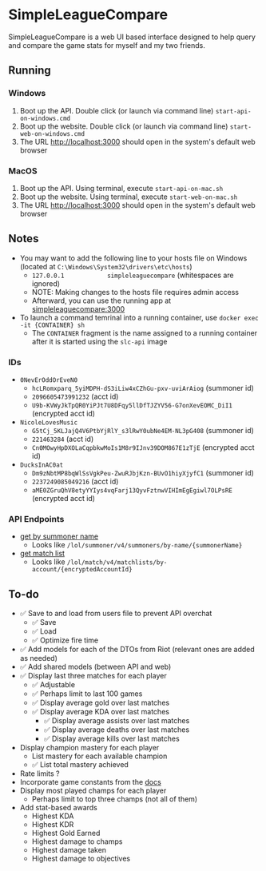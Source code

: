 # SimpleLeagueCompare

SimpleLeagueCompare is a web UI based interface designed to help query and compare the game stats for myself and my two friends.

## Running

### Windows

1. Boot up the API. Double click (or launch via command line) `start-api-on-windows.cmd`
1. Boot up the website. Double click (or launch via command line) `start-web-on-windows.cmd`
1. The URL [http://localhost:3000](http://localhost:3000) should open in the system's default web browser

### MacOS

1. Boot up the API. Using terminal, execute `start-api-on-mac.sh`
1. Boot up the website. Using terminal, execute `start-web-on-mac.sh`
1. The URL [http://localhost:3000](http://localhost:3000) should open in the system's default web browser

## Notes

* You may want to add the following line to your hosts file on Windows (located at `C:\Windows\System32\drivers\etc\hosts`)
  * `127.0.0.1            simpleleaguecompare` (whitespaces are ignored)
  * NOTE: Making changes to the hosts file requires admin access
  * Afterward, you can use the running app at [simpleleaguecompare:3000](http://simpleleaguecompare:3000)
* To launch a command temrinal into a running container, use `docker exec -it {CONTAINER} sh`
  * The `CONTAINER` fragment is the name assigned to a running container after it is started using the `slc-api` image

### IDs

* `0NevErOddOrEveN0`
  * `hcLRomxparq_5yiMDPH-dS3iLiw4xCZhGu-pxv-uviArAiog` (summoner id)
  * `2096605473991232` (acct id)
  * `U9b-KVWyJkTpQR0YiPJt7U8DFqy5llDfTJZYV56-G7onXevEOMC_DiI1` (encrypted acct id)
* `NicoleLovesMusic`
  * `G5tCj_5KLJajQ4V6PtbYjRlY_s3lRwY0ubNe4EM-NL3pG408` (summoner id)
  * `221463284` (acct id)
  * `Cn0MOwyHpDXOLaCqpbkwMoIs1M8r9IJnv39DOM867E1zTjE` (encrypted acct id)
* `DucksInAC0at`
  * `Dm9zNbtMP8bqWlSsVgkPeu-ZwuRJbjKzn-BUvO1hiyXjyfC1` (summoner id)
  * `2237249085049216` (acct id)
  * `aME0ZGruQhV8etyYYIys4vqFarj13QyvFztnwVIHImEgEgiwl7OLPsRE` (encrypted acct id)

### API Endpoints

* [get by summoner name](https://developer.riotgames.com/apis#summoner-v4/GET_getBySummonerName)
  * Looks like `/lol/summoner/v4/summoners/by-name/{summonerName}`
* [get match list](https://developer.riotgames.com/apis#match-v4/GET_getMatchlist)
  * Looks like `/lol/match/v4/matchlists/by-account/{encryptedAccountId}`

## To-do

* ✅ Save to and load from users file to prevent API overchat
  * ✅ Save
  * ✅ Load
  * ✅ Optimize fire time
* ✅ Add models for each of the DTOs from Riot (relevant ones are added as needed)
* ✅ Add shared models (between API and web)
* ✅ Display last three matches for each player
  * ✅ Adjustable
  * ✅ Perhaps limit to last 100 games
  * ✅ Display average gold over last matches
  * ✅ Display average KDA over last matches
    * ✅ Display average assists over last matches
    * ✅ Display average deaths over last matches
    * ✅ Display average kills over last matches
* Display champion mastery for each player
  * List mastery for each available champion
  * ✅ List total mastery achieved
* Rate limits ?
* Incorporate game constants from the [docs](https://developer.riotgames.com/docs/lol#general_game-constants)
* Display most played champs for each player
  * Perhaps limit to top three champs (not all of them)
* Add stat-based awards
  * Highest KDA
  * Highest KDR
  * Highest Gold Earned
  * Highest damage to champs
  * Highest damage taken
  * Highest damage to objectives
